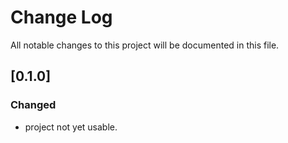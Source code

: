 # Change Log
All notable changes to this project will be documented in this file.

## [0.1.0]
### Changed
- project not yet usable.
